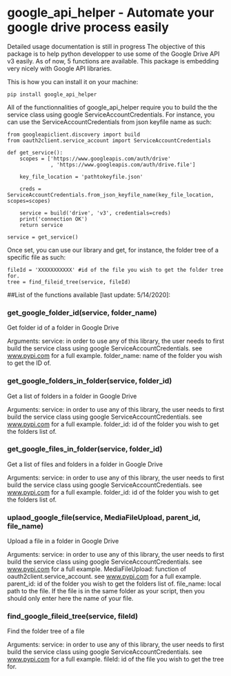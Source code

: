 # google_api_helper - Automate your google drive process easily
Detailed usage documentation is still in progress
The objective of this package is to help python developper to use some of the Google Drive API v3 easily.
As of now, 5 functions are available. This package is embedding very nicely with Google API libraries.

This is how you can install it on your machine:

```
pip install google_api_helper
```

All of the functionnalities of google_api_helper require you to build the the service class using google ServiceAccountCredentials.
For instance, you can use the ServiceAccountCredentials from json keyfile name as such:

```
from googleapiclient.discovery import build
from oauth2client.service_account import ServiceAccountCredentials

def get_service():
    scopes = ['https://www.googleapis.com/auth/drive'
              , 'https://www.googleapis.com/auth/drive.file']
    
    key_file_location = 'pathtokeyfile.json'

    creds = ServiceAccountCredentials.from_json_keyfile_name(key_file_location, scopes=scopes)

    service = build('drive', 'v3', credentials=creds)
    print('connection OK')
    return service

service = get_service()

```

Once set, you can use our library and get, for instance, the folder tree of a specific file as such:

```
fileId = 'XXXXXXXXXXX' #id of the file you wish to get the folder tree for.
tree = find_fileid_tree(service, fileId)
```

##List of the functions available [last update: 5/14/2020]:

### get_google_folder_id(service, folder_name)
Get folder id of a folder in Google Drive

  Arguments:
    service: in order to use any of this library, the user needs to first build the service class using google ServiceAccountCredentials. see www.pypi.com for a full example.
    folder_name: name of the folder you wish to get the ID of.

### get_google_folders_in_folder(service, folder_id)
Get a list of folders in a folder in Google Drive

  Arguments:
    service: in order to use any of this library, the user needs to first build the service class using google ServiceAccountCredentials. see www.pypi.com for a full example.
    folder_id: id of the folder you wish to get the folders list of.

### get_google_files_in_folder(service, folder_id)
Get a list of files and folders in a folder in Google Drive

  Arguments:
    service: in order to use any of this library, the user needs to first build the service class using google ServiceAccountCredentials. see www.pypi.com for a full example.
    folder_id: id of the folder you wish to get the folders list of.

### uplaod_google_file(service, MediaFileUpload, parent_id, file_name)
Upload a file in a folder in Google Drive

  Arguments:
    service: in order to use any of this library, the user needs to first build the service class using google ServiceAccountCredentials. see www.pypi.com for a full example.
    MediaFileUpload: function of oauth2client.service_account. see www.pypi.com for a full example.
    parent_id: id of the folder you wish to get the folders list of.
    file_name: local path to the file. If the file is in the same folder as your script, then you should only enter here the name of your file.

### find_google_fileid_tree(service, fileId)
Find the folder tree of a file

  Arguments:
    service: in order to use any of this library, the user needs to first build the service class using google ServiceAccountCredentials. see www.pypi.com for a full example.
    fileId: id of the file you wish to get the tree for.
